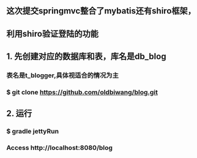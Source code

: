 ## 这次提交springmvc整合了mybatis还有shiro框架，
## 利用shiro验证登陆的功能

## 1. 先创建对应的数据库和表，库名是db_blog
### 表名是t_blogger,具体视适合的情况为主

### $ git clone https://github.com/oldbiwang/blog.git

## 

## 2. 运行
### $ gradle jettyRun

### Access http://localhost:8080/blog

